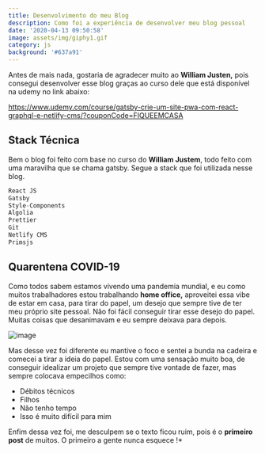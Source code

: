 ```yaml
---
title: Desenvolvimento do meu Blog
description: Como foi a experiência de desenvolver meu blog pessoal
date: '2020-04-13 09:50:58'
image: assets/img/giphy1.gif
category: js
background: '#637a91'
---
```

Antes de mais nada, gostaria de agradecer muito ao **William Justen,** pois consegui desenvolver esse blog graças ao curso dele que está disponível na udemy no link abaixo: 

<!--StartFragment-->

<https://www.udemy.com/course/gatsby-crie-um-site-pwa-com-react-graphql-e-netlify-cms/?couponCode=FIQUEEMCASA>

<!--EndFragment-->

## Stack Técnica

Bem o blog foi feito com base no curso do **William Justem**, todo feito com uma maravilha que se chama gatsby.  Segue a stack que foi utilizada nesse blog. 

```javascript
React JS 
Gatsby 
Style-Components 
Algolia
Prettier
Git 
Netlify CMS 
Primsjs
```

## Quarentena COVID-19

Como todos sabem estamos vivendo uma pandemia mundial, e eu como muitos trabalhadores estou trabalhando **home office,** aproveitei essa vibe de estar em casa, para tirar do papel, um desejo que sempre tive de ter meu próprio site pessoal. Não foi fácil conseguir tirar esse desejo do papel. Muitas coisas que desanimavam e eu sempre deixava para depois. 

![image ](assets/img/giphy.gif "Done")

Mas desse vez foi diferente eu mantive o foco e sentei a bunda na cadeira e comecei a tirar a ideia do papel. Estou com uma sensação muito boa, de conseguir idealizar um projeto que sempre tive vontade de fazer, mas sempre colocava empecilhos como: 

* Débitos técnicos 
* Filhos 
* Não tenho tempo
* Isso é muito difícil para mim 

Enfim dessa vez foi, me desculpem se o texto ficou ruim, pois é o **primeiro post** de muitos. O primeiro a gente nunca esquece !*